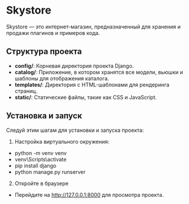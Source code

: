# Skystore

Skystore — это интернет-магазин, предназначенный для хранения и продажи плагинов и примеров кода.

## Структура проекта

- **config/**: Корневая директория проекта Django.
- **catalog/**: Приложение, в котором хранятся все модели, вьюшки и шаблоны для отображения каталога.
- **templates/**: Директория с HTML-шаблонами для рендеринга страниц.
- **static/**: Статические файлы, такие как CSS и JavaScript.

## Установка и запуск

Следуй этим шагам для установки и запуска проекта:

1. Настройка виртуального окружения:   
- python -m venv venv
- venv\Scripts\activate
- pip install django 
- python manage.py runserver

2. Откройте в браузере
- Перейдите на http://127.0.0.1:8000 для просмотра проекта.
